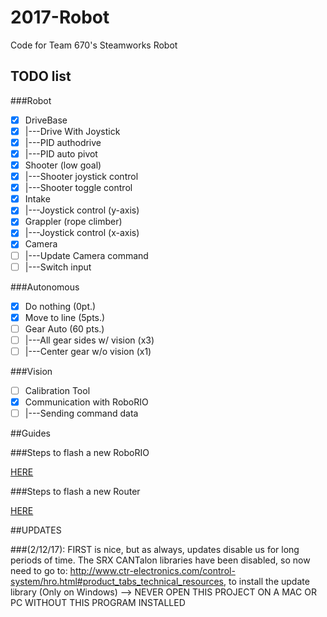 # 2017-Robot
Code for Team 670's Steamworks Robot

## TODO list

###Robot

- [x] DriveBase
- [x] |---Drive With Joystick
- [x] |---PID authodrive
- [x] |---PID auto pivot
- [x] Shooter (low goal)
- [x] |---Shooter joystick control
- [x]	|---Shooter toggle control
- [x] Intake 
- [x] |---Joystick control (y-axis)
- [x] Grappler (rope climber)
- [x] |---Joystick control (x-axis)
- [x] Camera
- [ ]	|---Update Camera command
- [ ]	|---Switch input

###Autonomous

- [x] Do nothing (0pt.)
- [x] Move to line (5pts.)
- [ ] Gear Auto (60 pts.)
- [ ] |---All gear sides w/ vision (x3)
- [ ]	|---Center gear w/o vision (x1)

###Vision

- [ ] Calibration Tool
- [x] Communication with RoboRIO
- [ ] |---Sending command data

##Guides

###Steps to flash a new RoboRIO

[HERE](docs/RoboRIO_Flash.md)

###Steps to flash a new Router

[HERE](docs/Router_Flash.md)



##UPDATES

###(2/12/17): 
FIRST is nice, but as always, updates disable us for long periods of time. The SRX CANTalon libraries have been disabled, so now need to go to: http://www.ctr-electronics.com/control-system/hro.html#product_tabs_technical_resources, to install the update library (Only on Windows) --> NEVER OPEN THIS PROJECT ON A MAC OR PC WITHOUT THIS PROGRAM INSTALLED
